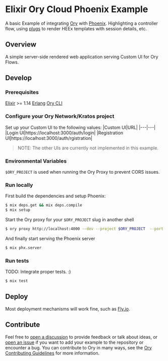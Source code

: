 # Elixir Ory Cloud Phoenix Example
A basic Example of integrating [Ory](https://ory.sh) with [Phoenix](https://www.phoenixframework.org/). Highlighting a controller flow, using [plugs](https://hexdocs.pm/phoenix/plug.html) to render HEEx templates with session details, etc. 

## Overview

A simple server-side rendered web application serving Custom UI for Ory Flows. 

## Develop

### Prerequisites

[Elixir](https://elixir-lang.org/install.html) >= 1.14
[Erlang](https://www.erlang.org/downloads)
[Ory CLI](https://www.ory.sh/docs/guides/cli/installation)

### Configure your Ory Network/Kratos project
Set up your Custom UI to the following values:
|Custom UI|URL|
|---|---|
|Login UI|https://localhost:3000/auth/login|
|Registration UI|https://localhost:3000/auth/rgistration|

> NOTE: The other UIs are currently not implemented in this example.

### Environmental Variables

`$ORY_PROJECT` is used when running the Ory Proxy to prevent CORS issues.

### Run locally

First build the dependencies and setup Phoenix:

```sh
$ mix deps.get && mix deps.compile
$ mix setup
```

Start the Ory proxy for your `$ORY_PROJECT` slug in another shell
```sh
$ ory proxy http://localhost:4000 --dev --project $ORY_PROJECT  --port 3000 --cookie-domain localhost
```

And finally start serving the Phoenix server
```sh
$ mix phx.server
```

### Run tests

TODO: Integrate proper tests. :)

```sh
$ mix test
```

## Deploy

Most deployment mechanisms will work fine, such as [Fly.io](https://fly.io).

## Contribute

Feel free to
[open a discussion](https://github.com/ory/examples/discussions/new) to provide
feedback or talk about ideas, or
[open an issue](https://github.com/ory/examples/issues/new) if you want to add
your example to the repository or encounter a bug. You can contribute to Ory in
many ways, see the
[Ory Contributing Guidelines](https://www.ory.sh/docs/ecosystem/contributing)
for more information.

<!-- Optional: Add a personal note or sponsor link from the author here.-->
